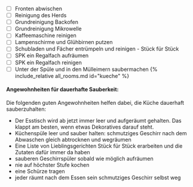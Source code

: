  - [ ] Fronten abwischen  
 - [ ] Reinigung des Herds  
 - [ ] Grundreinigung Backofen
 - [ ] Grundreinigung Mikrowelle  
 - [ ] Kaffeemaschine reinigen  
 - [ ] Lampenschirme und Glühbirnen putzen  
 - [ ] Schubladen und Fächer entrümpeln und reinigen - Stück für Stück  
 - [ ] SPK ein Regalfach aufräumen
 - [ ] SPK ein Regalfach reinigen
 - [ ] Unter der Spüle und in den Mülleimern saubermachen
{%  include_relative all_rooms.md id="kueche" %}

#### Angewohnheiten für dauerhafte Sauberkeit:

Die folgenden guten Angewohnheiten helfen dabei, die Küche dauerhaft sauberzuhalten:

-   Der Esstisch wird ab jetzt immer leer und aufgeräumt gehalten. Das klappt am besten, wenn etwas Dekoratives darauf steht.
-   Küchenspüle leer und sauber halten: schmutziges Geschirr nach dem Abwaschen gleich abtrocknen und wegräumen
-   Eine Liste von Lieblingsgerichten Stück für Stück erarbeiten und die Zutaten dafür immer da haben
-   sauberen Geschirrspüler sobald wie möglich aufräumen
-   nie auf höchster Stufe kochen
-   eine Schürze tragen
-   jeder räumt nach dem Essen sein schmutziges Geschirr selbst weg
<!--stackedit_data:
eyJoaXN0b3J5IjpbMjA5NTQ2Njk2MCwxNDMzOTM0MTgwLC0xND
M5NjQ4NjUzLDEyMjk1MzI1OSwtNjg5MTQ1ODc0LDY5MDcwMjc5
M119
-->